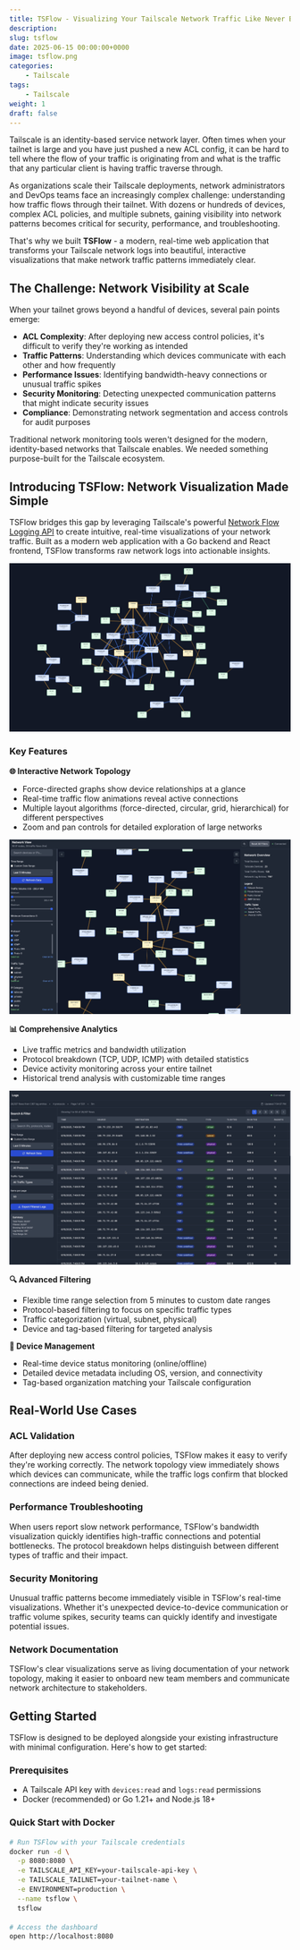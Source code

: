 ```yaml
---
title: TSFlow - Visualizing Your Tailscale Network Traffic Like Never Before
description: 
slug: tsflow
date: 2025-06-15 00:00:00+0000
image: tsflow.png
categories:
    - Tailscale
tags:
    - Tailscale
weight: 1
draft: false
---
```


Tailscale is an identity-based service network layer. Often times when your tailnet is large and you have just pushed a new ACL config, it can be hard to tell where the flow of your traffic is originating from and what is the traffic that any particular client is having traffic traverse through.

As organizations scale their Tailscale deployments, network administrators and DevOps teams face an increasingly complex challenge: understanding how traffic flows through their tailnet. With dozens or hundreds of devices, complex ACL policies, and multiple subnets, gaining visibility into network patterns becomes critical for security, performance, and troubleshooting.

That's why we built **TSFlow** - a modern, real-time web application that transforms your Tailscale network logs into beautiful, interactive visualizations that make network traffic patterns immediately clear.

## The Challenge: Network Visibility at Scale

When your tailnet grows beyond a handful of devices, several pain points emerge:

- **ACL Complexity**: After deploying new access control policies, it's difficult to verify they're working as intended
- **Traffic Patterns**: Understanding which devices communicate with each other and how frequently
- **Performance Issues**: Identifying bandwidth-heavy connections or unusual traffic spikes
- **Security Monitoring**: Detecting unexpected communication patterns that might indicate security issues
- **Compliance**: Demonstrating network segmentation and access controls for audit purposes

Traditional network monitoring tools weren't designed for the modern, identity-based networks that Tailscale enables. We needed something purpose-built for the Tailscale ecosystem.

## Introducing TSFlow: Network Visualization Made Simple

TSFlow bridges this gap by leveraging Tailscale's powerful [Network Flow Logging API](https://tailscale.com/api#tag/logging/GET/tailnet/{tailnet}/logging/configuration) to create intuitive, real-time visualizations of your network traffic. Built as a modern web application with a Go backend and React frontend, TSFlow transforms raw network logs into actionable insights.

![TSFlow Dashboard](tsflow.png)

### Key Features

**🌐 Interactive Network Topology**
- Force-directed graphs show device relationships at a glance
- Real-time traffic flow animations reveal active connections
- Multiple layout algorithms (force-directed, circular, grid, hierarchical) for different perspectives
- Zoom and pan controls for detailed exploration of large networks

![Network View](networkview.png)

**📊 Comprehensive Analytics**
- Live traffic metrics and bandwidth utilization
- Protocol breakdown (TCP, UDP, ICMP) with detailed statistics
- Device activity monitoring across your entire tailnet
- Historical trend analysis with customizable time ranges

![Logs View](logsview.png)

**🔍 Advanced Filtering**
- Flexible time range selection from 5 minutes to custom date ranges
- Protocol-based filtering to focus on specific traffic types
- Traffic categorization (virtual, subnet, physical)
- Device and tag-based filtering for targeted analysis

**🎯 Device Management**
- Real-time device status monitoring (online/offline)
- Detailed device metadata including OS, version, and connectivity
- Tag-based organization matching your Tailscale configuration


## Real-World Use Cases

### ACL Validation
After deploying new access control policies, TSFlow makes it easy to verify they're working correctly. The network topology view immediately shows which devices can communicate, while the traffic logs confirm that blocked connections are indeed being denied.

### Performance Troubleshooting
When users report slow network performance, TSFlow's bandwidth visualization quickly identifies high-traffic connections and potential bottlenecks. The protocol breakdown helps distinguish between different types of traffic and their impact.

### Security Monitoring
Unusual traffic patterns become immediately visible in TSFlow's real-time visualizations. Whether it's unexpected device-to-device communication or traffic volume spikes, security teams can quickly identify and investigate potential issues.

### Network Documentation
TSFlow's clear visualizations serve as living documentation of your network topology, making it easier to onboard new team members and communicate network architecture to stakeholders.

## Getting Started

TSFlow is designed to be deployed alongside your existing infrastructure with minimal configuration. Here's how to get started:

### Prerequisites
- A Tailscale API key with `devices:read` and `logs:read` permissions
- Docker (recommended) or Go 1.21+ and Node.js 18+

### Quick Start with Docker

```bash
# Run TSFlow with your Tailscale credentials
docker run -d \
  -p 8080:8080 \
  -e TAILSCALE_API_KEY=your-tailscale-api-key \
  -e TAILSCALE_TAILNET=your-tailnet-name \
  -e ENVIRONMENT=production \
  --name tsflow \
  tsflow

# Access the dashboard
open http://localhost:8080
```